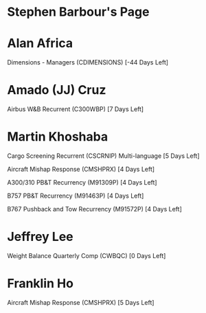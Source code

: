 # Stephen Barbour's Page




# Alan Africa


Dimensions - Managers (CDIMENSIONS) [-44 Days Left]



# Amado (JJ) Cruz


Airbus W&B Recurrent (C300WBP) [7 Days Left]



# Martin Khoshaba


Cargo Screening Recurrent (CSCRNIP) Multi-language [5 Days Left]

Aircraft Mishap Response (CMSHPRX) [4 Days Left]

A300/310 PB&T Recurrency (M91309P) [4 Days Left]

B757 PB&T Recurrency (M91463P) [4 Days Left]

B767 Pushback and Tow Recurrency (M91572P) [4 Days Left]



# Jeffrey Lee


Weight Balance Quarterly Comp (CWBQC) [0 Days Left]



# Franklin Ho


Aircraft Mishap Response (CMSHPRX) [5 Days Left]



